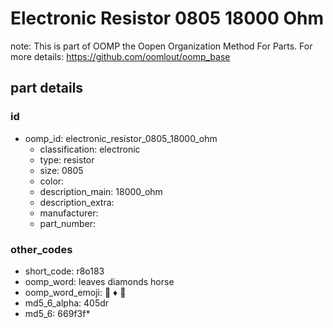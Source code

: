 # Electronic Resistor 0805 18000 Ohm  

note: This is part of OOMP the Oopen Organization Method For Parts. For more details: https://github.com/oomlout/oomp_base

##  part details





### id
* oomp_id: electronic_resistor_0805_18000_ohm
  * classification: electronic
  * type: resistor
  * size: 0805
  * color: 
  * description_main: 18000_ohm
  * description_extra: 
  * manufacturer: 
  * part_number: 

### other_codes
* short_code: r8o183
* oomp_word: leaves diamonds horse
* oomp_word_emoji: :leaves: :diamonds: :horse:
* md5_6_alpha: 405dr
* md5_6: 669f3f* 